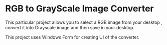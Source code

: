 # RGB to GrayScale Image Converter

This particular project allows you to select a RGB image from your desktop , convert it into Grayscale image and then save in your desktop.

This project uses Windows Form for creating UI of the converter.
